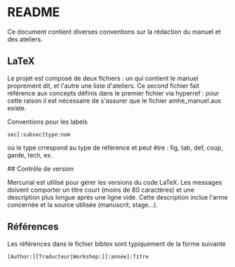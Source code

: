 # README

Ce document contient diverses conventions sur la rédaction du manuel et des
ateliers.

## LaTeX

Le projet est composé de deux fichiers : un qui contient le manuel proprement
dit, et l'autre une liste d'ateliers. Ce second fichier fait référence aux
concepts définis dans le premier fichier via hyperref : pour cette raison il
est nécessaire de s'assurer que le fichier amhe_manuel.aux existe.

Conventions pour les labels

    sec[:subsec]type:nom

où le type crrespond au type de référence et peut être : fig, tab, def, coup,
garde, tech, ex.

## Contrôle de version

Mercurial est utilisé pour gérer les versions du code LaTeX.
Les messages doivent comporter un titre court (moins de 80 caractères) et une
description plus longue après une ligne vide.
Cette description inclue l'arme concernée et la source utilisée (manuscrit,
stage...).

## Références

Les références dans le fichier bibtex sont typiquement de la forme suivante

    [Author:][Traducteur|Workshop:][:année]:Titre


